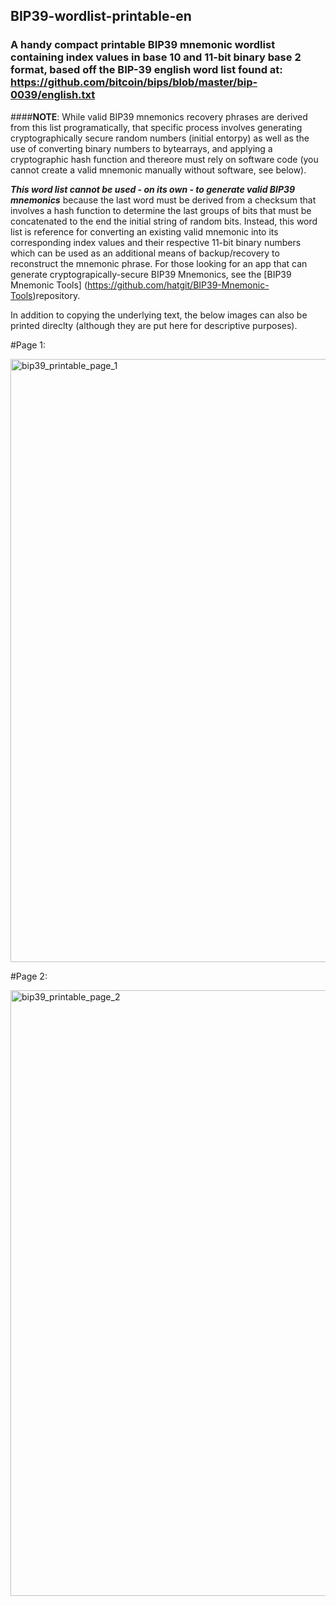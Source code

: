 ## BIP39-wordlist-printable-en

### A handy compact printable BIP39 mnemonic wordlist containing index values in base 10 and 11-bit binary base 2 format, based off the BIP-39 english word list found at: https://github.com/bitcoin/bips/blob/master/bip-0039/english.txt

####**NOTE**: While valid BIP39 mnemonics recovery phrases are derived from this list programatically, that specific process involves generating cryptographically secure random numbers (initial entorpy) as well as the use of converting binary numbers to bytearrays, and applying a cryptographic hash function and thereore must rely on software code (you cannot create a valid mnemonic manually without software, see below).

 ***This word list cannot be used - on its own - to generate valid BIP39 mnemonics*** because the last word must be derived from a checksum that involves a hash function to determine the last groups of bits that must be concatenated to the end the initial string of random bits. Instead, this word list is reference for converting an existing valid mnemonic into its corresponding index values and their respective 11-bit binary numbers which can be used as an additional means of backup/recovery to reconstruct the mnemonic phrase. For those looking for an app that can generate cryptograpically-secure BIP39 Mnemonics, see the [BIP39 Mnemonic Tools] (https://github.com/hatgit/BIP39-Mnemonic-Tools)repository. 

In addition to copying the underlying text, the below images can also be printed direclty (although they are put here for descriptive purposes).

#Page 1: 

<img width="965" alt="bip39_printable_page_1" src="https://user-images.githubusercontent.com/5213035/46573154-a8902b80-c999-11e8-8847-c8490ce89d18.png">

#Page 2:

<img width="969" alt="bip39_printable_page_2" src="https://user-images.githubusercontent.com/5213035/46573155-aa59ef00-c999-11e8-8d81-bf598a243241.png">


